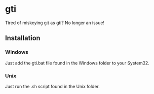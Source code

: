 # gti

Tired of miskeying git as gti? No longer an issue!

## Installation

### Windows

Just add the gti.bat file found in the Windows folder to your System32.

### Unix

Just run the .sh script found in the Unix folder.